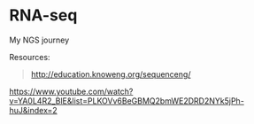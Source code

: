 # RNA-seq
My NGS journey  

Resources:
>http://education.knoweng.org/sequenceng/

https://www.youtube.com/watch?v=YA0L4R2_BlE&list=PLKOVv6BeGBMQ2bmWE2DRD2NYk5jPh-huJ&index=2
